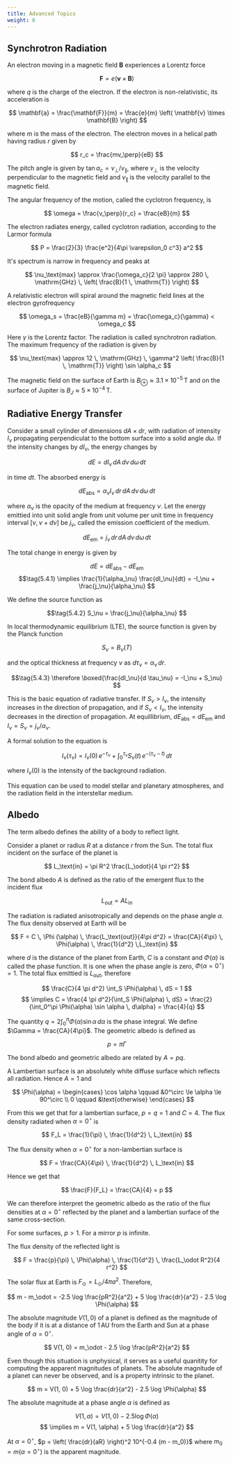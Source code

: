 ```yaml
---
title: Advanced Topics
weight: 6
---
```


## Synchrotron Radiation

An electron moving in a magnetic field $\mathbf{B}$ experiences a Lorentz force

$$ \mathbf{F} = e \left( \mathbf{v} \times \mathbf{B} \right) $$

where $q$ is the charge of the electron. If the electron is non-relativistic, its acceleration is

$$ \mathbf{a} = \frac{\mathbf{F}}{m} = \frac{e}{m} \left( \mathbf{v} \times \mathbf{B} \right) $$

where $m$ is the mass of the electron. The electron moves in a helical path having radius $r$ given by

$$ r_c = \frac{mv_\perp}{eB} $$

The pitch angle is given by $\tan \alpha_c = v_\perp / v_\parallel$, where $v_\perp$ is the velocity perpendicular to the magnetic field and $v_\parallel$ is the velocity parallel to the magnetic field.

The angular frequency of the motion, called the cyclotron frequency, is

$$ \omega = \frac{v_\perp}{r_c} = \frac{eB}{m} $$

The electron radiates energy, called cyclotron radiation, according to the Larmor formula

$$ P = \frac{2}{3} \frac{e^2}{4\pi \varepsilon_0 c^3} a^2 $$

It's spectrum is narrow in frequency and peaks at

$$ \nu_\text{max} \approx \frac{\omega_c}{2 \pi} \approx 280 \, \mathrm{GHz} \, \left( \frac{B}{1 \, \mathrm{T}} \right) $$

A relativistic electron will spiral around the magnetic field lines at the electron gyrofrequency

$$ \omega_s = \frac{eB}{\gamma m} = \frac{\omega_c}{\gamma} < \omega_c $$

Here $\gamma$ is the Lorentz factor. The radiation is called synchrotron radiation. The maximum frequency of the radiation is given by

$$ \nu_\text{max} \approx 12 \, \mathrm{GHz} \, \gamma^2 \left( \frac{B}{1 \, \mathrm{T}} \right) \sin \alpha_c $$

The magnetic field on the surface of Earth is $B_\oplus \approx 3.1 \times 10^{-5} \, \mathrm{T}$ and on the surface of Jupiter is $B_J \approx 5 \times 10^{-4} \, \mathrm{T}$.

## Radiative Energy Transfer

Consider a small cylinder of dimensions $dA \times dr$, with radiation of intensity $I_\nu$ propagating perpendiculat to the bottom surface into a solid angle $d\omega$. If the intensity changes by $d I_\nu$, the energy changes by

$$ dE = dI_\nu \, dA \, d\nu \, d\omega \, dt $$

in time $dt$. The absorbed energy is

$$ dE_\text{abs} = \alpha_\nu I_\nu \, dr \, dA \, d\nu \, d\omega \, dt $$

where $\alpha_\nu$ is the opacity of the medium at frequency $\nu$. Let the energy emittied into unit solid angle from unit volume per unit time in frequency interval $[\nu, \nu + d\nu]$ be $j_\nu$, called the emission coefficient of the medium.

$$ dE_\text{em} = j_\nu \, dr \, dA \, d\nu \, d\omega \, dt $$

The total change in energy is given by

$$ dE = dE_\text{abs} - dE_\text{em} $$
$$\tag{5.4.1} \implies \frac{1}{\alpha_\nu} \frac{dI_\nu}{dt} = -I_\nu + \frac{j_\nu}{\alpha_\nu} $$

We define the source function as

$$\tag{5.4.2} S_\nu = \frac{j_\nu}{\alpha_\nu} $$

In local thermodynamic equilibrium (LTE), the source function is given by the Planck function

$$ S_\nu = B_\nu (T)$$

and the optical thickness at frequency $\nu$ as $d \tau_\nu = \alpha_\nu \, dr$.

$$\tag{5.4.3} \therefore \boxed{\frac{dI_\nu}{d \tau_\nu} = -I_\nu + S_\nu} $$

This is the basic equation of radiative transfer. If $S_\nu > I_\nu$, the intensity increases in the direction of propagation, and if $S_\nu < I_\nu$, the intensity decreases in the direction of propagation. At equillibrium, $dE_\text{abs} = dE_\text{em}$ and $I_\nu = S_\nu = j_\nu / \alpha_\nu$.

A formal solution to the equation is

$$\tag{5.4.4} I_\nu (\tau_\nu) = I_\nu (0) \, e^{-\tau_\nu} + \int_0^{\tau_\nu} S_\nu (t) \, e^{-(\tau_\nu - t)} \, dt$$

where $I_\nu (0)$ is the intensity of the background radiation.

This equation can be used to model stellar and planetary atmospheres, and the radiation field in the interstellar medium.

## Albedo

The term albedo defines the ability of a body to reflect light.

Consider a planet or radius $R$ at a distance $r$ from the Sun. The total flux incident on the surface of the planet is

$$ L_\text{in} = \pi R^2 \frac{L_\odot}{4 \pi r^2} $$

The bond albedo $A$ is defined as the ratio of the emergent flux to the incident flux

$$ L_\text{out} = A L_\text{in} $$

The radiation is radiated anisotropically and depends on the phase angle $\alpha$. The flux density observed at Earth will be

$$ F = C \, \Phi (\alpha) \, \frac{L_\text{out}}{4\pi d^2} = \frac{CA}{4\pi} \, \Phi(\alpha) \, \frac{1}{d^2} \,L_\text{in} $$

where $d$ is the distance of the planet from Earth, $C$ is a constant and $\Phi(\alpha)$ is called the phase function. It is one when the phase angle is zero, $\Phi(\alpha = 0^\circ) = 1$. The total flux emittied is $L_\text{out}$, therefore

$$ \frac{C}{4 \pi d^2} \int_S \Phi(\alpha) \, dS = 1 $$
$$ \implies C = \frac{4 \pi d^2}{\int_S \Phi(\alpha) \, dS} = \frac{2}{\int_0^\pi \Phi(\alpha) \sin \alpha \, d\alpha} = \frac{4}{q} $$

The quantity $q = 2 \int_0^\pi \Phi(\alpha) \sin \alpha \, d \alpha$ is the phase integral. We define $\Gamma = \frac{CA}{4\pi}$. The geometric albedo is defined as

$$ p = \pi \Gamma $$

The bond albedo and geometric albedo are related by $A = pq$.

A Lambertian surface is an absolutely white diffuse surface which reflects all radiation. Hence $A = 1$ and

$$ \Phi(\alpha) = \begin{cases} \cos \alpha \qquad &0^\circ \le \alpha \le 90^\circ \\ 0 \qquad &\text{otherwise} \end{cases} $$

From this we get that for a lambertian surface, $p = q = 1$ and $C = 4$. The flux density radiated when $\alpha = 0^\circ$ is

$$ F_L = \frac{1}{\pi} \, \frac{1}{d^2} \, L_\text{in} $$

The flux density when $\alpha = 0^\circ$ for a non-lambertian surface is

$$ F = \frac{CA}{4\pi} \, \frac{1}{d^2} \, L_\text{in} $$

Hence we get that

$$ \frac{F}{F_L} = \frac{CA}{4} = p $$

We can therefore interpret the geometric albedo as the ratio of the flux densities at $\alpha = 0^\circ$ reflected by the planet and a lambertian surface of the same cross-section.

For some surfaces, $p > 1$. For a mirror $p$ is infinite.

The flux density of the reflected light is

$$ F = \frac{p}{\pi} \, \Phi(\alpha) \, \frac{1}{d^2} \, \frac{L_\odot R^2}{4 r^2} $$

The solar flux at Earth is $F_\odot = L_\odot / 4\pi a^2$. Therefore,

$$ m - m_\odot = -2.5 \log \frac{pR^2}{a^2} + 5 \log \frac{dr}{a^2} - 2.5 \log \Phi(\alpha) $$

The absolute magnitude $V(1, 0)$ of a planet is defined as the magnitude of the body if it is at a distance of $1 \, \mathrm{AU}$ from the Earth and Sun at a phase angle of $\alpha = 0^\circ$.

$$ V(1, 0) = m_\odot - 2.5 \log \frac{pR^2}{a^2} $$

Even though this situation is unphysical, it serves as a useful quanitity for computing the apparent magnitudes of planets. The absolute magnitude of a planet can never be observed, and is a property intrinsic to the planet.

$$ m = V(1, 0) + 5 \log \frac{dr}{a^2} - 2.5 \log \Phi(\alpha) $$

The absolute magnitude at a phase angle $\alpha$ is defined as

$$ V(1, \alpha) = V(1, 0) - 2.5 \log \Phi(\alpha) $$
$$ \implies m = V(1, \alpha) + 5 \log \frac{dr}{a^2} $$

At $\alpha = 0^\circ$, $p = \left( \frac{dr}{aR} \right)^2 10^{-0.4 (m - m_0)}$ where $m_0 = m(\alpha = 0^\circ)$ is the apparent magnitude.
